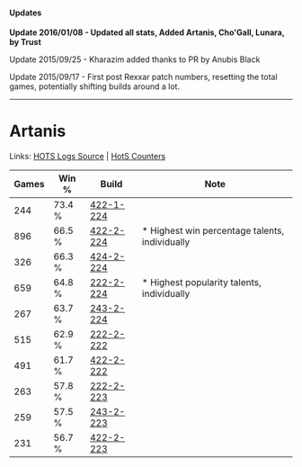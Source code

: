 #### Updates
**Update 2016/01/08 - Updated all stats, Added Artanis, Cho'Gall, Lunara, by Trust**

Update 2015/09/25 - Kharazim added thanks to PR by Anubis Black

Update 2015/09/17 - First post Rexxar patch numbers, resetting the total games, potentially shifting builds around a lot.

***

# Artanis

Links: [HOTS Logs Source](https://www.hotslogs.com/Sitewide/HeroDetails?Hero=Artanis) | [HotS Counters](http://hotscounters.com/#/hero/Artanis)

Games  | Win %  | Build     | Note
-----  | -----  | -----     | ----
244    | 73.4 % | [422-1-224](http://www.heroesfire.com/hots/talent-calculator/artanis#sF-e) | 
896    | 66.5 % | [422-2-224](http://www.heroesfire.com/hots/talent-calculator/artanis#sGEG) | * Highest win percentage talents, individually
326    | 66.3 % | [424-2-224](http://www.heroesfire.com/hots/talent-calculator/artanis#sL6m) | 
659    | 64.8 % | [222-2-224](http://www.heroesfire.com/hots/talent-calculator/artanis#kdyG) | * Highest popularity talents, individually
267    | 63.7 % | [243-2-224](http://www.heroesfire.com/hots/talent-calculator/artanis#lRDW) | 
515    | 62.9 % | [222-2-222](http://www.heroesfire.com/hots/talent-calculator/artanis#kdyE) | 
491    | 61.7 % | [422-2-222](http://www.heroesfire.com/hots/talent-calculator/artanis#sGEE) | 
263    | 57.8 % | [222-2-223](http://www.heroesfire.com/hots/talent-calculator/artanis#kdyF) | 
259    | 57.5 % | [243-2-223](http://www.heroesfire.com/hots/talent-calculator/artanis#lRDV) | 
231    | 56.7 % | [422-2-223](http://www.heroesfire.com/hots/talent-calculator/artanis#sGEF) | 

